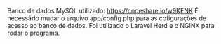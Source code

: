Banco de dados MySQL utilizado: https://codeshare.io/w9KENK
É necessário mudar o arquivo app/config.php para as cofigurações de acesso ao banco de dados.
Foi utilizado o Laravel Herd e o NGINX para rodar o programa.